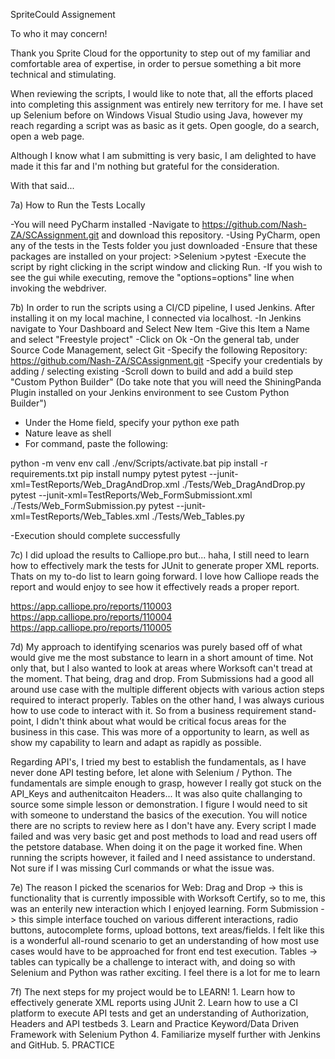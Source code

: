 SpriteCould Assignement

To who it may concern!

Thank you Sprite Cloud for the opportunity to step out of my familiar and comfortable area of expertise, in order to persue something a bit more technical and stimulating. 

When reviewing the scripts, I would like to note that, all the efforts placed into completing this assignment was entirely new territory for me. I have set up Selenium before on Windows Visual Studio using Java, however my reach regarding a script was as basic as it gets. Open google, do a search, open a web page.

Although I know what I am submitting is very basic, I am delighted to have made it this far and I'm nothing but grateful for the consideration.

With that said...

7a) How to Run the Tests Locally

-You will need PyCharm installed
-Navigate to https://github.com/Nash-ZA/SCAssignment.git and download this repository.
-Using PyCharm, open any of the tests in the Tests folder you just downloaded
-Ensure that these packages are installed on your project:
	>Selenium
	>pytest
-Execute the script by right clicking in the script window and clicking Run.
-If you wish to see the gui while executing, remove the "options=options" line when invoking the webdriver.

7b) In order to run the scripts using a CI/CD pipeline, I used Jenkins. After installing it on my local machine, I connected via localhost.
 -In Jenkins navigate to Your Dashboard and Select New Item
 -Give this Item a Name and select "Freestyle project"
 -Click on Ok
 -On the general tab, under Source Code Management, select Git
 -Specify the following Repository: https://github.com/Nash-ZA/SCAssignment.git
 -Specify your credentials by adding / selecting existing
 -Scroll down to build and add a build step "Custom Python Builder" (Do take note that you will need the ShiningPanda Plugin installed on your Jenkins environment to see Custom Python Builder")
 - Under the Home field, specify your python exe path
 - Nature leave as shell
 - For command, paste the following:

python -m venv env
call ./env/Scripts/activate.bat
pip install -r requirements.txt
pip install numpy pytest
pytest --junit-xml=TestReports/Web_DragAndDrop.xml ./Tests/Web_DragAndDrop.py
pytest --junit-xml=TestReports/Web_FormSubmissiont.xml ./Tests/Web_FormSubmission.py
pytest --junit-xml=TestReports/Web_Tables.xml ./Tests/Web_Tables.py

 -Execution should complete successfully

7c) I did upload the results to Calliope.pro but... haha, I still need to learn how to effectively mark the tests for JUnit to generate proper XML reports. Thats on my to-do list to learn going forward. I love how Calliope reads the report and would enjoy to see how it effectively reads a proper report.

https://app.calliope.pro/reports/110003
https://app.calliope.pro/reports/110004
https://app.calliope.pro/reports/110005

7d) My approach to identifying scenarios was purely based off of what would give me the most substance to learn in a short amount of time. Not only that, but I also wanted to look at areas where Worksoft can't tread at the moment. That being, drag and drop. From Submissions had a good all around use case with the multiple different objects with various action steps required to interact properly. Tables on the other hand, I was always curious how to use code to interact with it. So from a business requirement stand-point, I  didn't think about what would be critical focus areas for the business in this case. This was more of a opportunity to learn, as well as show my capability to learn and adapt as rapidly as possible.

Regarding API's, I tried my best to establish the fundamentals, as I have never done API testing before, let alone with Selenium / Python. The fundamentals are simple enough to grasp, however I really got stuck on the API_Keys and authenitcaiton Headers... It was also quite challanging to source some simple lesson or demonstration. I figure I would need to sit with someone to understand the basics of the execution. You will notice there are no scripts to review here as I don't have any. Every script I made failed and was very basic get and post methods to load and read users off the petstore database. When doing it on the page it worked fine. When running the scripts however, it failed and I need assistance to understand. Not sure if I was missing Curl commands or what the issue was.

7e) 
The reason I picked the scenarios for Web:
Drag and Drop -> this is functionality that is currently impossible with Worksoft Certify, so to me, this was an enterily new interaction which I enjoyed learning.
Form Submission -> this simple interface touched on various different interactions, radio buttons, autocomplete forms, upload bottons, text areas/fields. I felt like this is a wonderful all-round scenario to get an understanding of how most use cases would have to be approached for front end test execution.
Tables -> tables can typically be a challenge to interact with, and doing so with Selenium and Python was rather exciting. I feel there is a lot for me to learn

7f) The next steps for my project would be to LEARN!
	1. Learn how to effectively generate XML reports using JUnit
	2. Learn how to use a CI platform to execute API tests and get an understanding of Authorization, Headers and API testbeds
	3. Learn and Practice Keyword/Data Driven Framework with Selenium Python
	4. Familiarize myself further with Jenkins and GitHub.
	5. PRACTICE
